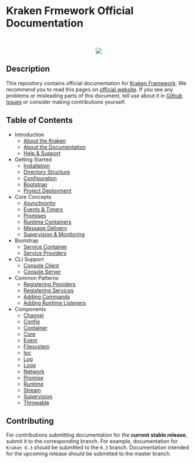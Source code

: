 # Kraken Frmework Official Documentation

<br>
<p align="center">
<img src="https://avatars2.githubusercontent.com/u/15938282?v=3&s=150" />
</p>

## Description

This repository contains official documentation for [Kraken Framework](https://github.com/kraken-php/framework). We recommend you to read this pages on [official website](http://kraken-php.com/docs). If you see any problems or misleading parts of this document, tell use about it in [Github Issues](https://github.com/kraken-php/docs/issues) or consider making contributions yourself.

## Table of Contents

- Introduction
    - [About the Kraken](about-kraken.md)
    - [About the Documentation](about-documentation.md)
    - [Help & Support](help.md)
- Getting Started
    - [Installation](installation.md)
    - [Directory Structure](structure.md)
    - [Configuration](configuration.md)
    - [Bootstrap](bootstrap.md)
    - [Project Deployment](deployment.md)
- Core Concepts
    - [Asynchronity](asynchronity.md)
    - [Events & Timers](events.md)
    - [Promises](promises.md)
    - [Runtime Containers](runtime-containers.md)
    - [Message Delivery](message-delivery.md)
    - [Supervision & Monitoring](supervision.md)
- Bootstrap
    - [Service Container](service-container.md)
    - [Service Providers](service-providers.md)
- CLI Support
    - [Console Client](console-client.md)
    - [Console Server](console-server.md)
- Common Patterns
    - [Registering Providers](#registering-providers.md)
    - [Registering Services](#registering-services.md)
    - [Adding Commands](#adding-commands.md)
    - [Adding Runtime Listeners](#adding-runtime-listeners.md)
- Components
    - [Channel](api-channel.md)
    - [Config](api-config.md)
    - [Container](api-container.md)
    - [Core](api-core.md)
    - [Event](api-event.md)
    - [Filesystem](api-filesystem.md)
    - [Ipc](api-ipc.md)
    - [Log](api-log.md)
    - [Loop](api-loop.md)
    - [Network](api-network.md)
    - [Promise](api-promise.md)
    - [Runtime](api-runtime.md)
    - [Stream](api-stream.md)
    - [Supervision](api-supervision.md)
    - [Throwable](api-throwable.md)

## Contributing

For contributions submitting documentation for the **current stable release**, submit it to the corresponding branch. For example, documentation for `Kraken 0.3` should be submitted to the `0.3` branch. Documentation intended for the upcoming release should be submitted to the master branch.
